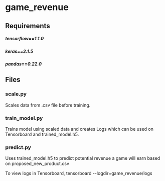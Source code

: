 # game_revenue

## Requirements
##### tensorflow==1.1.0
##### keras==2.1.5
##### pandas==0.22.0

## Files

### scale.py
Scales data from .csv file before training.

### train_model.py
Trains model using scaled data and creates Logs which can be used on Tensorboard and trained_model.h5.

### predict.py
Uses trained_model.h5 to predict potential revenue a game will earn based on proposed_new_product.csv

To view logs in Tensorboard, tensorboard --logdir=game_revenue/logs
